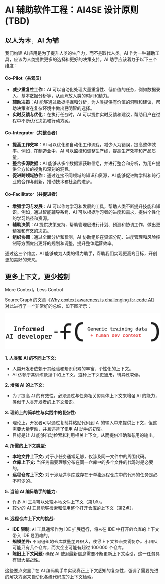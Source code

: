 # AI 辅助软件工程：AI4SE 设计原则 (TBD)

## 以人为本，AI 为辅

我们构建 AI 应用是为了提升人类的生产力，而不是取代人类。AI 作为一种辅助工具，应该为人类提供更多的选择和更好的决策支持。AI
助手应该着力于以下三个维度：

#### Co-Pilot（共驾员）

- **减少重复性工作**：AI 可以自动化处理大量重复性、低价值的任务，例如数据录入、基本数据分析等，从而解放人类的时间和精力。
- **辅助决策**：AI 能够通过数据挖掘和分析，为人类提供有价值的洞察和建议，帮助决策者在复杂环境中做出更明智的选择。
- **实时反馈与优化**：在执行任务时，AI 可以提供实时反馈和建议，帮助用户在过程中不断优化决策和行动方案。

#### Co-Integrator（共整合者）

- **提高工作效率**：AI 可以优化和自动化工作流程，减少人为错误，提高整体效率。例如，在制造业中，AI 可以监控和调整生产线，提高生产效率和产品质量。
- **整合多源数据**：AI 能够从多个数据源获取信息，并进行整合和分析，为用户提供全方位的视角和深刻的洞察。
- **促进跨领域协作**：通过连接不同领域的知识和资源，AI 能够促进跨学科和跨行业的合作与创新，推动技术和社会的进步。

#### Co-Facilitator（共促进者）

- **增强学习与发展**：AI 可以作为学习和发展的工具，帮助人类不断提升技能和知识。例如，通过智能辅导系统，AI
  可以根据学习者的进度和需求，提供个性化的学习路径和资源。
- **辅助决策**：AI 提供决策支持，帮助管理层进行计划、预测和协调工作，做出更精准和有效的决策。
- **组织协调**：通过全面分析和预测，AI 协助组织在资源分配、进度管理和风险控制等方面做出更好的规划和调整，提升整体运营效率。

通过这三个维度，AI 能够成为人类的得力助手，帮助我们实现更高的目标，开创更加美好的未来。

## 更多上下文，更少控制

More Context，Less Control

SourceGraph
的文章《[Why context awareness is challenging for code AI](https://sourcegraph.com/blog/how-cody-provides-remote-repository-context)》
对此进行了一个非常好的总结，如下图所示：

![Informed AI Dev](images/informed-ai-dev.png)

**1. 人类和 AI 的不同上下文:**

- 人类开发者依赖于其经验和知识积累的丰富、个性化的上下文。
- AI 依赖于其训练数据中的上下文，这种上下文更通用，特异性较低。

**2. 增强 AI 的上下文:**

- 为了提高 AI 的有效性，必须通过与任务相关的具体上下文来增强 AI 的能力，类似于人类开发者的上下文知识。

**3. 理论上的简单性与实践中的复杂性:**

- 理论上，开发者可以通过复制并粘贴代码到 AI 的输入中来提供上下文，但这需要大量劳动，并且违背了使用 AI 助手的初衷。
- 目标是让 AI 能够自动检索和利用相关上下文，从而提供准确和有用的输出。

**4. 所需的上下文类型:**

- **本地文件上下文:** 对于小任务通常足够，仅涉及同一文件中的周围代码。
- **仓库上下文:** 当任务需要理解分布在同一仓库中的多个文件的代码时是必要的。
- **远程仓库上下文:** 对于涉及共享库或存在于单独远程仓库中的代码的任务是必不可少的。

**5. 当前 AI 编码助手的能力:**

- 许多 AI 工具可以处理本地文件上下文（第1点）。
- 较少的 AI 工具能够检索和使用整个打开仓库的上下文（第2点）。

**6. 远程仓库上下文的挑战:**

- **IDE 限制:** AI 工具通常作为 IDE 扩展运行，将未在 IDE 中打开的仓库的上下文带入 IDE 是困难的。
- **规模差异:** 不同组织的仓库数量差异很大，使得上下文检索变得复杂。小团队可能只有几个仓库，而大企业可能有超过 100,000 个仓库。
- **陈旧上下文问题:** 确保 AI 使用最新信息需要不断更新上下文索引，这一任务具有很大挑战性。

这些要点突显了在 AI 编码助手中实现真正上下文感知的复杂性，强调了需要先进的解决方案来自动化各级代码库的上下文检索。
